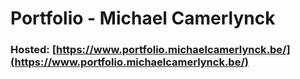 # Portfolio - Michael Camerlynck
### Hosted: [https://www.portfolio.michaelcamerlynck.be/](https://www.portfolio.michaelcamerlynck.be/)